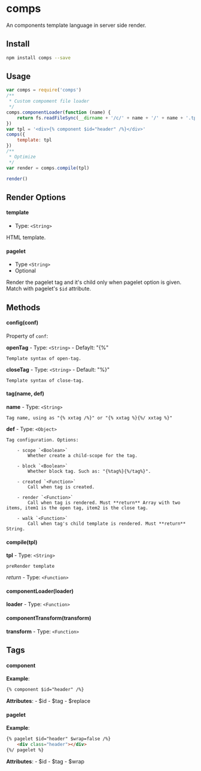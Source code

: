 # comps
An components template language in server side render.


## Install
```bash
npm install comps --save
```

## Usage
```js
var comps = require('comps')
/**
 * Custom compoment file loader
 */
comps.componentLoader(function (name) {
    return fs.readFileSync(__dirname + '/c/' + name + '/' + name + '.tpl')
})
var tpl = '<div>{% component $id="header" /%}</div>'
comps({
    template: tpl
})
/** 
 * Optimize
 */
var render = comps.compile(tpl)

render()
```

## Render Options

#### template 
- Type: `<String>`

HTML template.

#### pagelet 
- Type `<String>` 
- Optional

Render the pagelet tag and it's child only when pagelet option is given. Match with pagelet's `$id` attribute.

## Methods

#### config(conf)
Property of `conf`:

**openTag**
    - Type: `<String>`
    - Defaylt: "{%"

    Template syntax of open-tag.

**closeTag** 
    - Type: `<String>` 
    - Default: "%}"

    Template syntax of close-tag.

#### tag(name, def)

**name** 
    - Type: `<String>`

    Tag name, using as "{% xxtag /%}" or "{% xxtag %}{%/ xxtag %}"

**def** 
    - Type: `<Object>`

    Tag configuration. Options:

        - scope `<Boolean>`  
            Whether create a child-scope for the tag.

        - block `<Boolean>`  
            Whether block tag. Such as: "{%tag%}{%/tag%}".

        - created `<Function>` 
            Call when tag is created.

        - render `<Function>` 
            Call when tag is rendered. Must **return** Array with two items, item1 is the open tag, item2 is the close tag. 

        - walk `<Function>` 
            Call when tag's child template is rendered. Must **return** String.

#### compile(tpl)

**tpl** 
    - Type: `<String>`

    preRender template

*return*
    - Type: `<Function>`

#### componentLoader(loader)

**loader**
    - Type: `<Function>`

#### componentTransform(transform)

**transform**
    - Type: `<Function>`

## Tags

#### component

**Example**:
```html
{% component $id="header" /%}
```

**Attributes**:
    - $id
    - $tag
    - $replace

#### pagelet

**Example**:
```html
{% pagelet $id="header" $wrap=false /%}
    <div class="header"></div>
{%/ pagelet %}
```

**Attributes**:
    - $id
    - $tag
    - $wrap